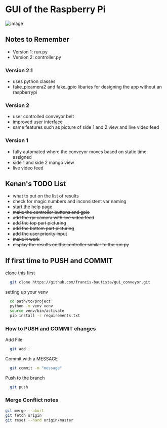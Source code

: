 # GUI of the Raspberry Pi
![image](https://github.com/user-attachments/assets/ac0ae203-a6ff-4c12-b10b-f4a35f3ea825)

## Notes to Remember
- Version 1: run.py
- Version 2: controller.py

### Version 2.1
- uses python classes
- fake_picamera2 and fake_gpio libaries for designing the app without an raspberrypi

### Version 2
- user controlled conveyor belt
- improved user interface
- same features such as picture of side 1 and 2 view and live video feed

### Version 1
- fully automated where the conveyor moves based on static time assigned
- side 1 and side 2 mango view
- live video feed



## Kenan's TODO List
- what to put on the list of results
- check for magic numbers and inconsistent var naming
- start the help page
- ~~make the controller buttons and gpio~~
- ~~add the rpi camera with live video feed~~
- ~~add the top part picturing~~
- ~~add the bottom part picturing~~
- ~~add the user priority input~~
- ~~make it work~~
- ~~display the results on the controller similar to the run.py~~

## If first time to PUSH and COMMIT
clone this first
```bash
  git clone https://github.com/francis-bautista/gui_conveyor.git
```
setting up your venv
```bash
  cd path/to/project
  python -m venv venv
  source venv/bin/activate
  pip install -r requirements.txt
```
### How to PUSH and COMMIT changes 
Add File
```bash
  git add .
```
Commit with a MESSAGE
```bash
  git commit -m "message"
```
Push to the branch
```bash
  git push
```

### Merge Conflict notes
```bash
git merge --abort
git fetch origin
git reset --hard origin/master
```
